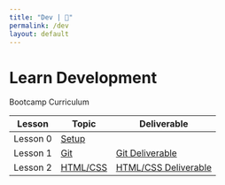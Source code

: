 ```yaml
---
title: "Dev | 💙"
permalink: /dev
layout: default
---
```


# Learn Development

Bootcamp Curriculum

| Lesson        | Topic       | Deliverable |
| ----------- | ----------- | ----------- |
| Lesson 0 | [Setup](/blue/dev/00-setup) |  |
| Lesson 1 | [Git](/blue/dev/01-git) | [Git Deliverable](/blue/dev/01-deliverable-git) |
| Lesson 2 | [HTML/CSS](/blue/dev/02-html-css) | [HTML/CSS Deliverable](/blue/dev/02-deliverable-html-css) |


